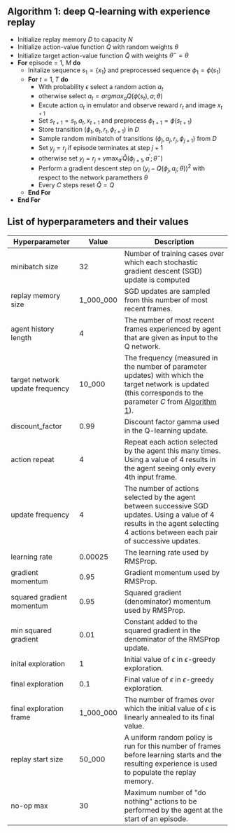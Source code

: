 ## Algorithm 1: deep Q-learning with experience replay

- Initialize replay memory $D$ to capacity $N$
- Initialize action-value function $Q$ with random weights $\theta$
- Initialize target action-value function $\hat{Q}$ with weights $\theta^- = \theta$
- **For** episode = 1, $M$ **do**
    - Initalize sequence $s_1 = \{x_1\}$ and preprocessed sequence $\phi_1 = \phi(s_1)$
    - **For** $t = 1,T$ **do**
        - With probability $\epsilon$ select a random action $a_t$
        - otherwise select $a_t = argmax_a Q(\phi(s_t), a; \theta)$
        - Excute action $a_t$ in emulator and observe reward $r_t$ and image $x_{t+1}$
        - Set $s_{t+1} = s_t, a_t, x_{t+1}$ and preprocess $\phi_{t+1} = \phi(s_{t+1})$
        - Store transition $(\phi_t, a_t, r_t, \phi_{t+1})$ in $D$
        - Sample random minibatch of transitions $(\phi_j, a_j, r_j, \phi_{j+1})$ from $D$
        - Set $y_j = r_j$ if episode terminates at step $j+1$
        - otherwise set $y_j = r_j + \gamma \max_{a^{'}} \hat{Q}(\phi_{j+1}, a^{'};\theta^{-})$
        - Perform a gradient descent step on $(y_i - Q(\phi_j, a_j; \theta))^2$ with respect to the network paramethers $\theta$
        - Every $C$ steps reset $\hat{Q} = Q$
    - **End For**
- **End For**

## List of hyperparameters and their values

| Hyperparameter | Value | Description |
|----------------|-------|-------------|
| minibatch size | 32 | Number of training cases over which each stochastic gradient descent (SGD) update is computed |
| replay memory size | 1_000_000 | SGD updates are sampled from this number of most recent frames. |
| agent history length | 4 | The number of most recent frames experienced by agent that are given as input to the Q network. |
| target network update frequency | 10_000 | The frequency (measured in the number of parameter updates) with which the target network is updated (this corresponds to the parameter *C* from [Algorithm 1]()). |
| discount_factor | 0.99 | Discount factor gamma used in the Q-learning update. |
| action repeat | 4 | Repeat each action selected by the agent this many times. Using a value of 4 results in the agent seeing only every 4th input frame. |
| update frequency | 4 | The number of actions selected by the agent between successive SGD updates. Using a value of 4 results in the agent selecting 4 actions between each pair of successive updates. |
| learning rate | 0.00025 | The learning rate used by RMSProp. |
| gradient momentum | 0.95 | Gradient momentum used by RMSProp. |
| squared gradient momentum | 0.95 | Squared gradient (denominator) momentum used by RMSProp. |
| min squared gradient | 0.01 | Constant added to the squared gradient in the denominator of the RMSProp update. |
| inital exploration | 1 | Initial value of $\epsilon$ in $\epsilon$-greedy exploration. |
| final exploration | 0.1 | Final value of $\epsilon$ in $\epsilon$-greedy exploration. |
| final exploration frame | 1_000_000 | The number of frames over which the initial value of $\epsilon$ is linearly annealed to its final value. |
| replay start size | 50_000 | A uniform random policy is run for this number of frames before learning starts and the resulting experience is used to populate the replay memory. |
| no-op max | 30 | Maximum number of "do nothing" actions to be performed by the agent at the start of an episode. |